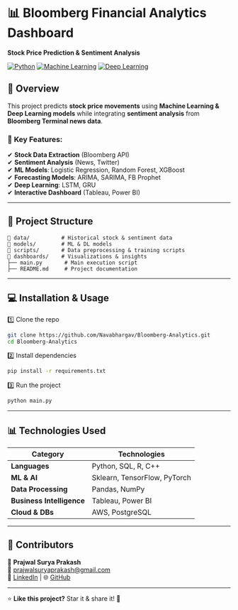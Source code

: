 # 📊 Bloomberg Financial Analytics Dashboard  
**Stock Price Prediction & Sentiment Analysis**  

[![Python](https://img.shields.io/badge/Python-3.8-blue.svg)](https://www.python.org/) [![Machine Learning](https://img.shields.io/badge/Machine%20Learning-Sklearn-orange)](https://scikit-learn.org/stable/) [![Deep Learning](https://img.shields.io/badge/Deep%20Learning-TensorFlow-red)](https://www.tensorflow.org/)  

## 🚀 Overview 

This project predicts **stock price movements** using **Machine Learning & Deep Learning models** while integrating **sentiment analysis** from **Bloomberg Terminal news data**.  

### 🔹 **Key Features:**  
✔ **Stock Data Extraction** (Bloomberg API)  
✔ **Sentiment Analysis** (News, Twitter)  
✔ **ML Models**: Logistic Regression, Random Forest, XGBoost  
✔ **Forecasting Models**: ARIMA, SARIMA, FB Prophet  
✔ **Deep Learning**: LSTM, GRU  
✔ **Interactive Dashboard** (Tableau, Power BI)  


---


## 📁 **Project Structure**  
```
📂 data/          # Historical stock & sentiment data  
📂 models/        # ML & DL models  
📂 scripts/       # Data preprocessing & training scripts  
📂 dashboards/    # Visualizations & insights  
├── main.py       # Main execution script  
├── README.md     # Project documentation  
```

---

## 💻 **Installation & Usage**  
1️⃣ Clone the repo  
```sh
git clone https://github.com/Navabhargav/Bloomberg-Analytics.git  
cd Bloomberg-Analytics  
```  
2️⃣ Install dependencies  
```sh
pip install -r requirements.txt  
```  
3️⃣ Run the project  
```sh
python main.py  
```  

---

## 📊 **Technologies Used**  
| Category | Technologies |
|----------------|--------------------------------|
| **Languages** | Python, SQL, R, C++ |
| **ML & AI** | Sklearn, TensorFlow, PyTorch |
| **Data Processing** | Pandas, NumPy |
| **Business Intelligence** | Tableau, Power BI |
| **Cloud & DBs** | AWS, PostgreSQL |

---

## 🤝 **Contributors**  
👤 **Prajwal Surya Prakash**  
📩 [prajwalsuryaprakash@gmail.com](mailto:prajwalsuryaprakash@gmail.com)  
🔗 [LinkedIn](https://linkedin.com/in/prajwal-surya-prakash-7bb980246/) | 🌐 [GitHub](https://github.com/PrajwalSuryaPrakash)  

---

⭐ **Like this project?** Star it & share it! 🚀  
